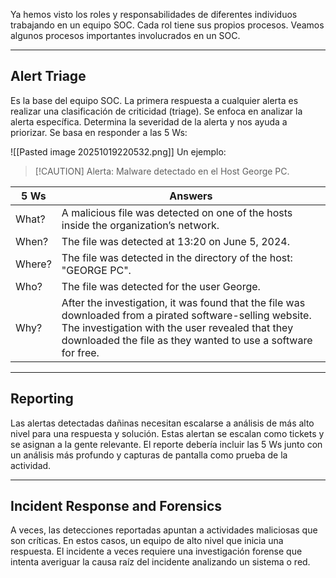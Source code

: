 Ya hemos visto los roles y responsabilidades de diferentes individuos trabajando en un equipo SOC. Cada rol tiene sus propios procesos. Veamos algunos procesos importantes involucrados en un SOC.

-------------------------
<h2>Alert Triage</h2>
Es la base del equipo SOC. La primera respuesta a cualquier alerta es realizar una clasificación de criticidad (triage). Se enfoca en analizar la alerta específica. Determina la severidad de la alerta y nos ayuda a priorizar. Se basa en responder a las 5 Ws: 

![[Pasted image 20251019220532.png]]
Un ejemplo:

>[!CAUTION] Alerta: Malware detectado en el Host George PC.

| 5 Ws   | Answers                                                                                                                                                                                                                       |
| ------ | ----------------------------------------------------------------------------------------------------------------------------------------------------------------------------------------------------------------------------- |
| What?  | A malicious file was detected on one of the hosts inside the organization’s network.                                                                                                                                          |
| When?  | The file was detected at 13:20 on June 5, 2024.                                                                                                                                                                               |
| Where? | The file was detected in the directory of the host: "GEORGE PC".                                                                                                                                                              |
| Who?   | The file was detected for the user George.                                                                                                                                                                                    |
| Why?   | After the investigation, it was found that the file was downloaded from a pirated software-selling website. The investigation with the user revealed that they downloaded the file as they wanted to use a software for free. |

--------------------------
<h2>Reporting</h2>
Las alertas detectadas dañinas necesitan escalarse a análisis de más alto nivel para una respuesta y solución. Estas alertan se escalan como tickets y se asignan a la gente relevante. El reporte debería incluir las 5 Ws junto con un análisis más profundo y capturas de pantalla como prueba de la actividad.

----------------------------
<h2>Incident Response and Forensics</h2>
A veces, las detecciones reportadas apuntan a actividades maliciosas que son críticas. En estos casos, un equipo de alto nivel que inicia una respuesta. El incidente a veces requiere una investigación forense que intenta averiguar la causa raíz del incidente analizando un sistema o red.

